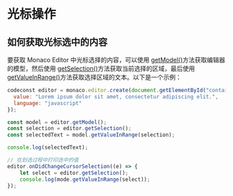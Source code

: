 # 光标操作

## 如何获取光标选中的内容
要获取 Monaco Editor 中光标选择的内容，可以使用 [getModel()](https://aydk-xcc.github.io/monaco-editor-docs/editor/instance.html#getmodel)方法获取编辑器的模型，然后使用 [getSelection()](https://aydk-xcc.github.io/monaco-editor-docs/editor/instance.html#getselection)方法获取当前选择的区域，最后使用 [getValueInRange()]()方法获取选择区域的文本。以下是一个示例：

```javascript
codeconst editor = monaco.editor.create(document.getElementById("container"), {
  value: "Lorem ipsum dolor sit amet, consectetur adipiscing elit.",
  language: "javascript"
});

const model = editor.getModel();
const selection = editor.getSelection();
const selectedText = model.getValueInRange(selection);

console.log(selectedText);

// 在划选过程中打印选中的值
editor.onDidChangeCursorSelection((e) => {
    let select = editor.getSelection();
    console.log(mode.getValueInRange(select));
});



```